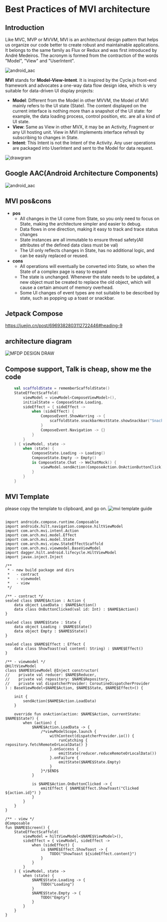 # Best Practices of MVI architecture

## Introduction

Like MVC, MVP or MVVM, MVI is an architectural design pattern that helps us organize our code better to create robust and maintainable applications. It belongs to the same family as Flux or Redux and was first introduced by André Medeiros. The acronym is formed from the contraction of the words "Model", "View" and "UserIntent".

![android_aac](art/MVI.png)

**MVI** stands for **Model-View-Intent**. It is inspired by the Cycle.js front-end framework and advocates a one-way data flow design idea, which is very suitable for data-driven UI display projects:

- **Model**: Different from the Model in other MVVM, the Model of MVI mainly refers to the UI state (State). The content displayed on the current interface is nothing more than a snapshot of the UI state: for example, the data loading process, control position, etc. are all a kind of UI state.
- **View**: Same as View in other MVX, it may be an Activity, Fragment or any UI hosting unit. View in MVI implements interface refresh by subscribing to changes in State.
- **Intent**: This Intent is not the Intent of the Activity. Any user operations are packaged into UserIntent and sent to the Model for data request.

![drawgram](art/drawgram.png)

## Google AAC(Android Architecture Components)

![android_aac](art/android_aac.png)

## MVI pos&cons

- **pos**
  - All changes in the UI come from State, so you only need to focus on State, making the architecture simpler and easier to debug.
  - Data flows in one direction, making it easy to track and trace status changes
  - State instances are all immutable to ensure thread safety(All attributes of the defined data class must be val)
  - The UI only reflects changes in State, has no additional logic, and can be easily replaced or reused.
- **cons**
  - All operations will eventually be converted into State, so when the State of a complex page is easy to expand
  - The state is unchanged. Whenever the state needs to be updated, a new object must be created to replace the old object, which will cause a certain amount of memory overhead.
  - Some UI changes of event types are not suitable to be described by state, such as popping up a toast or snackbar.

## Jetpack Compose

https://juejin.cn/post/6969382803112722446#heading-9

## architecture diagram

![MFDP DESIGN DRAW](art/app_architecture_diagram.png)

## Compose support, Talk is cheap, show me the code
```kotlin
    val scaffoldState = rememberScaffoldState()
    StateEffectScaffold(
        viewModel = viewModel<ComposeViewModel>(),
        initialState = ComposeState.Loading,
        sideEffect = { sideEffect ->
            when (sideEffect) {
                ComposeEvent.ShowWarring -> {
                    scaffoldState.snackbarHostState.showSnackbar("Snackbar")
                }
                ComposeEvent.Navigation -> {}
            }
        }
    ) { viewModel, state ->
        when (state) {
            ComposeState.Loading -> Loading()
            ComposeState.Empty -> Empty()
            is ComposeState.Chat -> WeChatMock() {
                viewModel.sendAction(ComposeAction.OnActionButtonClick)
            }
        }
    }
```

## MVI Template

please copy the template to clipboard, and go on.
![mvi template guide](art/template_guide.png)

```

import androidx.compose.runtime.Composable
import androidx.hilt.navigation.compose.hiltViewModel
import com.arch.mvi.intent.Action
import com.arch.mvi.model.Effect
import com.arch.mvi.model.State
import com.arch.mvi.view.StateEffectScaffold
import com.arch.mvi.viewmodel.BaseViewModel
import dagger.hilt.android.lifecycle.HiltViewModel
import javax.inject.Inject

/**
 * - new build package and dirs
 *   - contract
 *   - viewmodel
 *   - view
 */

/** - contract */
sealed class $NAME$Action : Action {
    data object LoadData : $NAME$Action()
    data class OnButtonClicked(val id: Int) : $NAME$Action()
}

sealed class $NAME$State : State {
    data object Loading : $NAME$State()
    data object Empty : $NAME$State()
}

sealed class $NAME$Effect : Effect {
    data class ShowToast(val content: String) : $NAME$Effect()
}

/** - viewmodel */
@HiltViewModel
class $NAME$ViewModel @Inject constructor(
//    private val reducer: $NAME$Reducer,
//    private val repository: $NAME$Repository,
//    private val dispatcherProvider: CoroutineDispatcherProvider
) : BaseViewModel<$NAME$Action, $NAME$State, $NAME$Effect>() {

    init {
        sendAction($NAME$Action.LoadData)
    }

    override fun onAction(action: $NAME$Action, currentState: $NAME$State?) {
        when (action) {
            $NAME$Action.LoadData -> {
                /*viewModelScope.launch {
                    withContext(dispatcherProvider.io()) {
                        runCatching { repository.fetchRemoteOrLocalData() }
                    }.onSuccess {
                        emitState(reducer.reduceRemoteOrLocalData())
                    }.onFailure {
                        emitState($NAME$State.Empty)
                    }
                }*/$END$
            }

            is $NAME$Action.OnButtonClicked -> {
                emitEffect { $NAME$Effect.ShowToast("Clicked ${action.id}") }
            }
        }
    }
}

/** - view */
@Composable
fun $NAME$Screen() {
    StateEffectScaffold(
        viewModel = hiltViewModel<$NAME$ViewModel>(),
        sideEffect = { viewModel, sideEffect ->
            when (sideEffect) {
                is $NAME$Effect.ShowToast -> {
                    TODO("ShowToast ${sideEffect.content}")
                }
            }
        }
    ) { viewModel, state ->
        when (state) {
            $NAME$State.Loading -> {
                TODO("Loading")
            }
            $NAME$State.Empty -> {
                TODO("Empty")
            }
        }
    }
}

```
